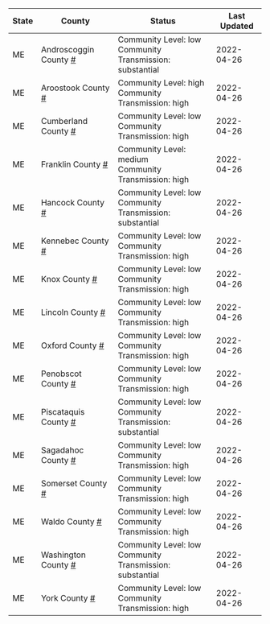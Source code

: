 State | County | Status | Last Updated
--- | --- | --- | --- 
ME | Androscoggin County <a href="#androscoggin_county">#</a> | <a name="androscoggin_county"></a>Community Level: low<br/>Community Transmission: substantial | 2022-04-26
ME | Aroostook County <a href="#aroostook_county">#</a> | <a name="aroostook_county"></a>Community Level: high<br/>Community Transmission: high | 2022-04-26
ME | Cumberland County <a href="#cumberland_county">#</a> | <a name="cumberland_county"></a>Community Level: low<br/>Community Transmission: high | 2022-04-26
ME | Franklin County <a href="#franklin_county">#</a> | <a name="franklin_county"></a>Community Level: medium<br/>Community Transmission: high | 2022-04-26
ME | Hancock County <a href="#hancock_county">#</a> | <a name="hancock_county"></a>Community Level: low<br/>Community Transmission: substantial | 2022-04-26
ME | Kennebec County <a href="#kennebec_county">#</a> | <a name="kennebec_county"></a>Community Level: low<br/>Community Transmission: high | 2022-04-26
ME | Knox County <a href="#knox_county">#</a> | <a name="knox_county"></a>Community Level: low<br/>Community Transmission: high | 2022-04-26
ME | Lincoln County <a href="#lincoln_county">#</a> | <a name="lincoln_county"></a>Community Level: low<br/>Community Transmission: high | 2022-04-26
ME | Oxford County <a href="#oxford_county">#</a> | <a name="oxford_county"></a>Community Level: low<br/>Community Transmission: high | 2022-04-26
ME | Penobscot County <a href="#penobscot_county">#</a> | <a name="penobscot_county"></a>Community Level: low<br/>Community Transmission: high | 2022-04-26
ME | Piscataquis County <a href="#piscataquis_county">#</a> | <a name="piscataquis_county"></a>Community Level: low<br/>Community Transmission: substantial | 2022-04-26
ME | Sagadahoc County <a href="#sagadahoc_county">#</a> | <a name="sagadahoc_county"></a>Community Level: low<br/>Community Transmission: high | 2022-04-26
ME | Somerset County <a href="#somerset_county">#</a> | <a name="somerset_county"></a>Community Level: low<br/>Community Transmission: high | 2022-04-26
ME | Waldo County <a href="#waldo_county">#</a> | <a name="waldo_county"></a>Community Level: low<br/>Community Transmission: high | 2022-04-26
ME | Washington County <a href="#washington_county">#</a> | <a name="washington_county"></a>Community Level: low<br/>Community Transmission: substantial | 2022-04-26
ME | York County <a href="#york_county">#</a> | <a name="york_county"></a>Community Level: low<br/>Community Transmission: high | 2022-04-26
